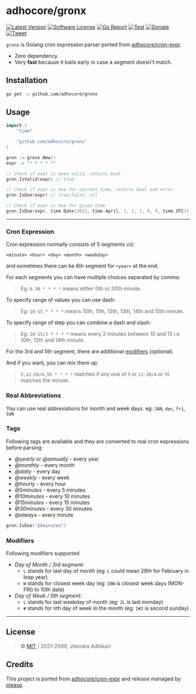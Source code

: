 # adhocore/gronx

[![Latest Version](https://img.shields.io/github/release/adhocore/gronx.svg?style=flat-square)](https://github.com/adhocore/gronx/releases)
[![Software License](https://img.shields.io/badge/license-MIT-brightgreen.svg?style=flat-square)](LICENSE)
[![Go Report](https://goreportcard.com/badge/github.com/adhocore/gronx)](https://goreportcard.com/report/github.com/adhocore/gronx)
[![Test](https://github.com/adhocore/gronx/actions/workflows/test-action.yml/badge.svg)](https://github.com/adhocore/gronx/actions/workflows/test-action.yml)
[![Donate](https://img.shields.io/badge/donate-paypal-blue.svg?style=flat-square)](https://www.paypal.me/ji10/50usd)
[![Tweet](https://img.shields.io/twitter/url/http/shields.io.svg?style=social)](https://twitter.com/intent/tweet?text=Lightweight+fast+and+deps+free+cron+expression+parser+for+Golang&url=https://github.com/adhocore/gronx&hashtags=go,golang,parser,cron,cronexpr,cronparser)


`gronx` is Golang cron expression parser ported from [adhocore/cron-expr](https://github.com/adhocore/php-cron-expr).

- Zero dependency.
- Very **fast** because it bails early in case a segment doesn't match.

## Installation

```sh
go get -u github.com/adhocore/gronx
```

## Usage

```go
import (
	"time"

	"github.com/adhocore/gronx"
)

gron := gronx.New()
expr := "* * * * *"

// check if expr is even valid, returns bool
gron.IsValid(expr) // true

// check if expr is due for current time, returns bool and error
gron.IsDue(expr) // true|false, nil

// check if expr is due for given time
gron.IsDue(expr, time.Date(2021, time.April, 1, 1, 1, 0, 0, time.UTC)) // true|false, nil
```

---
### Cron Expression

Cron expression normally consists of 5 segments viz:
```
<minute> <hour> <day> <month> <weekday>
```
and sometimes there can be 6th segment for `<year>` at the end.

For each segments you can have multiple choices separated by comma:
> Eg: `0,30 * * * *` means either 0th or 30th minute.

To specify range of values you can use dash:
> Eg: `10-15 * * * *` means 10th, 11th, 12th, 13th, 14th and 15th minute.

To specify range of step you can combine a dash and slash:
> Eg: `10-15/2 * * * *` means every 2 minutes between 10 and 15 i.e 10th, 12th and 14th minute.

For the 3rd and 5th segment, there are additional [modifiers](#modifiers) (optional).

And if you want, you can mix them up:
> `5,12-20/4,55 * * * *` matches if any one of `5` or `12-20/4` or `55` matches the minute.

### Real Abbreviations

You can use real abbreviations for month and week days. eg: `JAN`, `dec`, `fri`, `SUN`

### Tags

Following tags are available and they are converted to real cron expressions before parsing:

- *@yearly* or *@annually* - every year
- *@monthly* - every month
- *@daily* - every day
- *@weekly* - every week
- *@hourly* - every hour
- *@5minutes* - every 5 minutes
- *@10minutes* - every 10 minutes
- *@15minutes* - every 15 minutes
- *@30minutes* - every 30 minutes
- *@always* - every minute

```go
gron.IsDue("@5minutes")
```

### Modifiers

Following modifiers supported

- *Day of Month / 3rd segment:*
    - `L` stands for last day of month (eg: `L` could mean 29th for February in leap year)
    - `W` stands for closest week day (eg: `10W` is closest week days (MON-FRI) to 10th date)
- *Day of Week / 5th segment:*
    - `L` stands for last weekday of month (eg: `2L` is last monday)
    - `#` stands for nth day of week in the month (eg: `1#2` is second sunday)

---
## License

> &copy; [MIT](./LICENSE) | 2021-2099, Jitendra Adhikari

## Credits

This project is ported from [adhocore/cron-expr](https://github.com/adhocore/php-cron-expr) and
release managed by [please](https://github.com/adhocore/please).
